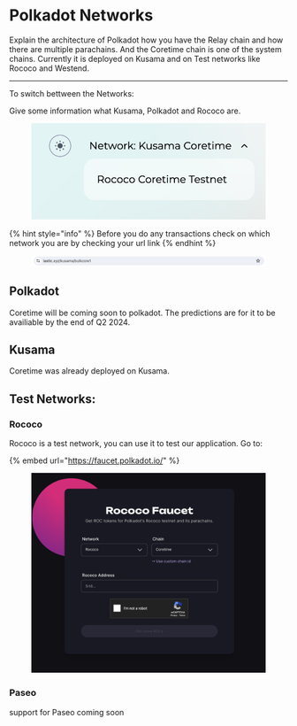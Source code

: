 # Polkadot Networks

Explain the architecture of Polkadot how you have the Relay chain and how there are multiple parachains. And the Coretime chain is one of the system chains. Currently it is deployed on Kusama and on Test networks like Rococo and Westend.

***

To switch bettween the Networks:

Give some information what Kusama, Polkadot and Rococo are.

<figure><img src="../.gitbook/assets/Screenshot 2024-07-01 at 17.03.03.png" alt=""><figcaption></figcaption></figure>

{% hint style="info" %}
Before you do any transactions check on which network you are by checking your url link
{% endhint %}

<figure><img src="../.gitbook/assets/Screenshot 2024-07-01 at 17.20.33.png" alt=""><figcaption></figcaption></figure>

## Polkadot

Coretime will be coming soon to polkadot. The predictions are for it to be availiable by the end of Q2 2024.

## Kusama

Coretime was already deployed on Kusama.

## Test Networks:

### Rococo

Rococo is a test network, you can use it to test our application. Go to:

{% embed url="https://faucet.polkadot.io/" %}

<figure><img src="../.gitbook/assets/Screenshot 2024-07-01 at 17.25.10.png" alt=""><figcaption></figcaption></figure>

### Paseo

support for Paseo coming soon

